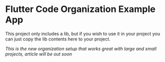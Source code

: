# Flutter Code Organization Example App

This project only includes a lib, but if you wish to use it in your project you can just copy the lib contents here to your project.

*This is the new organization setup that works great with large and small projects, article will be out soon*
